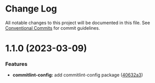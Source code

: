 # Change Log

All notable changes to this project will be documented in this file.
See [Conventional Commits](https://conventionalcommits.org) for commit guidelines.

# 1.1.0 (2023-03-09)


### Features

* **commitlint-config:** add commitlint-config package ([40632a3](https://github.com/marcdonald/js-config/commit/40632a3ca24a919251fcb6e96990cb72659f581d))
